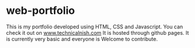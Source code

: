 # web-portfolio
This is my portfolio developed using HTML, CSS and Javascript.
You can check it out on www.technicalnish.com
It is hosted through github pages.
It is currently very basic and everyone is Welcome to contribute.
